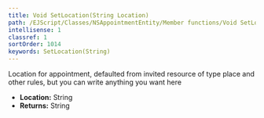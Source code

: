 ```yaml
---
title: Void SetLocation(String Location)
path: /EJScript/Classes/NSAppointmentEntity/Member functions/Void SetLocation(String p_0)
intellisense: 1
classref: 1
sortOrder: 1014
keywords: SetLocation(String)
---
```



Location for appointment, defaulted from invited resource of type place and other rules, but you can write anything you want here



* **Location:** String
* **Returns:** String


